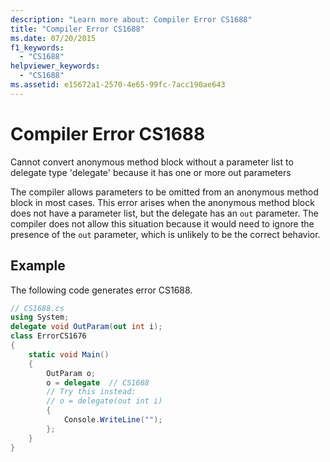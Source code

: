 ```yaml
---
description: "Learn more about: Compiler Error CS1688"
title: "Compiler Error CS1688"
ms.date: 07/20/2015
f1_keywords: 
  - "CS1688"
helpviewer_keywords: 
  - "CS1688"
ms.assetid: e15672a1-2570-4e65-99fc-7acc190ae643
---
```

# Compiler Error CS1688

Cannot convert anonymous method block without a parameter list to delegate type 'delegate' because it has one or more out parameters  
  
 The compiler allows parameters to be omitted from an anonymous method block in most cases. This error arises when the anonymous method block does not have a parameter list, but the delegate has an `out` parameter. The compiler does not allow this situation because it would need to ignore the presence of the `out` parameter, which is unlikely to be the correct behavior.  
  
## Example  

 The following code generates error CS1688.  
  
```csharp  
// CS1688.cs  
using System;  
delegate void OutParam(out int i);  
class ErrorCS1676  
{  
    static void Main()
    {  
        OutParam o;  
        o = delegate  // CS1688  
        // Try this instead:  
        // o = delegate(out int i)  
        {
            Console.WriteLine("");  
        };  
    }  
}  
```
